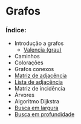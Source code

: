# Grafos

### Índice:

- Introdução a grafos
  - [Valencia (grau)](valencia.py)
- Caminhos
- Colorações
- Grafos conexos
- [Matriz de adjacência](matriz_adjacencia.py)
- [Lista de adjacência](lista_adjacencia.py)
- Matriz de incidência
- Árvores
- Algoritmo Dijkstra
- [Busca em largura](busca_largura.py)
- [Busca em profundidade](busca_profundidade.py)
